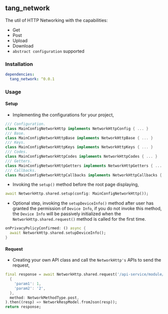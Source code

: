 ## tang_network

The util of HTTP Networking with the capabilities:

- Get
- Post
- Upload
- Download
- `abstract configuration` supported

### Installation

```yaml
dependencies:
  tang_network: ^0.0.1
```

### Usage

#### Setup

- Implementing the configurations for your project,
```dart
/// Configuration.
class MainConfigNetworkHttp implements NetworkHttpConfig { ... }
/// Base.
class MainConfigNetworkHttpBase implements NetworkHttpBase { ... }
/// Keys.
class MainConfigNetworkHttpKeys implements NetworkHttpKeys { ... }
/// Codes.
class MainConfigNetworkHttpCodes implements NetworkHttpCodes { ... }
/// Getters.
class MainConfigNetworkHttpGetters implements NetworkHttpGetters { ... }
/// Callbacks.
class MainConfigNetworkHttpCallbacks implements NetworkHttpCallbacks { ... }
```

- Invoking the `setup()` method before the root page displaying,
```dart
await NetworkHttp.shared.setup(config: MainConfigNetworkHttp());
```

- Optional step, invoking the `setupDeviceInfo()` method after user has granted the permission of `Device Info`, if you do not invoke this method, the `Device Info` will be passively initialized when the `NetworkHttp.shared.request()` method is called for the first time.
```dart
onPrivacyPolicyConfirmed: () async {
  await NetworkHttp.shared.setupDeviceInfo();
}
```

#### Request

- Creating your own API class and call the `NetworkHttp's` APIs to send the request,
```dart
final response = await NetworkHttp.shared.request('/api-service/module/method',
  {
    'param1': 1,
    'param2': '2',
  },
  method: NetworkMethodType.post,
).then((resp) => NetworkRespModel.fromJson(resp));
return response;
```
